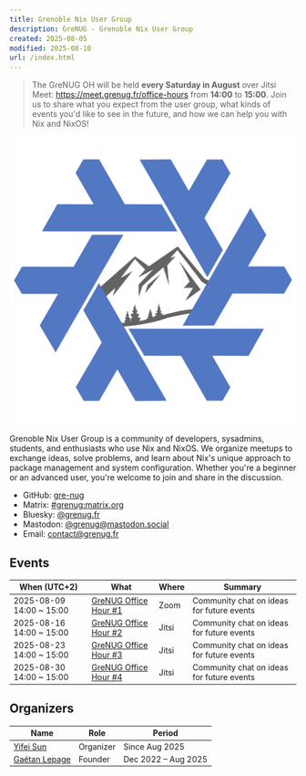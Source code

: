 ```yaml
---
title: Grenoble Nix User Group
description: GreNUG - Grenoble Nix User Group
created: 2025-08-05
modified: 2025-08-10
url: /index.html
---
```


> The GreNUG OH will be held **every Saturday in August** over Jitsi Meet: <https://meet.grenug.fr/office-hours> from **14:00** to **15:00**.
> Join us to share what you expect from the user group, what kinds of events you'd like to see in the future, and how we can help you with Nix and NixOS!

![GreNUG](/assets/static/logo.png)

Grenoble Nix User Group is a community of developers, sysadmins, students, and enthusiasts who use Nix and NixOS.
We organize meetups to exchange ideas, solve problems, and learn about Nix's unique approach to package management and system configuration.
Whether you're a beginner or an advanced user, you're welcome to join and share in the discussion.

- GitHub: [gre-nug](https://github.com/gre-nug)
- Matrix: [#grenug:matrix.org](https://matrix.to/#/#grenug:matrix.org)
- Bluesky: [@grenug.fr](https://bsky.app/profile/grenug.fr)
- Mastodon: [@grenug@mastodon.social](https://mastodon.social/@grenug)
- Email: [contact@grenug.fr](mailto:contact@grenug.fr)

## Events

| When (UTC+2)             | What                                                           | Where | Summary                                   |
| ------------------------ | -------------------------------------------------------------- | ----- | ----------------------------------------- |
| 2025-08-09 14:00 ~ 15:00 | [GreNUG Office Hour #1](https://discourse.nixos.org/t/67687)   | Zoom  | Community chat on ideas for future events |
| 2025-08-16 14:00 ~ 15:00 | [GreNUG Office Hour #2](https://discourse.nixos.org/t/67687/2) | Jitsi | Community chat on ideas for future events |
| 2025-08-23 14:00 ~ 15:00 | [GreNUG Office Hour #3](https://discourse.nixos.org/t/67687/2) | Jitsi | Community chat on ideas for future events |
| 2025-08-30 14:00 ~ 15:00 | [GreNUG Office Hour #4](https://discourse.nixos.org/t/67687/2) | Jitsi | Community chat on ideas for future events |

## Organizers

| Name                                             | Role      | Period              |
| ------------------------------------------------ | --------- | ------------------- |
| [Yifei Sun](https://github.com/stepbrobd)        | Organizer | Since Aug 2025      |
| [Gaétan Lepage](https://github.com/GaetanLepage) | Founder   | Dec 2022 – Aug 2025 |

